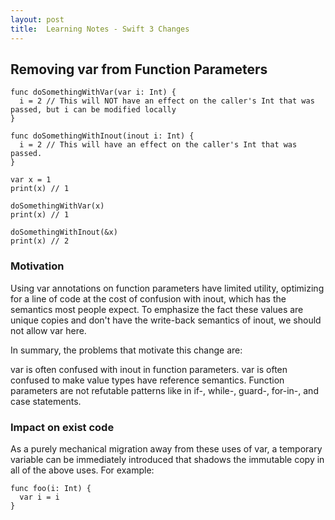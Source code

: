 ```yaml
---
layout: post
title:  Learning Notes - Swift 3 Changes
---
```

## Removing var from Function Parameters

```
func doSomethingWithVar(var i: Int) {
  i = 2 // This will NOT have an effect on the caller's Int that was passed, but i can be modified locally
}

func doSomethingWithInout(inout i: Int) {
  i = 2 // This will have an effect on the caller's Int that was passed.
}

var x = 1
print(x) // 1

doSomethingWithVar(x)
print(x) // 1

doSomethingWithInout(&x)
print(x) // 2 
```

### Motivation
Using var annotations on function parameters have limited utility, optimizing for a line of code at the cost of confusion with inout, which has the semantics most people expect. To emphasize the fact these values are unique copies and don't have the write-back semantics of inout, we should not allow var here.

In summary, the problems that motivate this change are:

var is often confused with inout in function parameters.
var is often confused to make value types have reference semantics.
Function parameters are not refutable patterns like in if-, while-, guard-, for-in-, and case statements.

### Impact on exist code
As a purely mechanical migration away from these uses of var, a temporary variable can be immediately introduced that shadows the immutable copy in all of the above uses. For example:

```
func foo(i: Int) {
  var i = i
}
```

